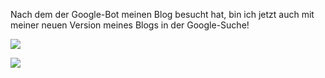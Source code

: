 <!--
.. title: Ich bin in Google
.. slug: 75-ich-bin-in-google
.. date: 2007-04-09 17:58:43
.. tags: In eigener Sache
.. description: 
.. type: text
-->

Nach dem der Google-Bot meinen Blog besucht hat, bin ich jetzt auch mit meiner neuen Version meines Blogs in der Google-Suche!
<!-- TEASER_END -->

![](/images/google_bot.jpg)

![](/images/google1.jpg)

